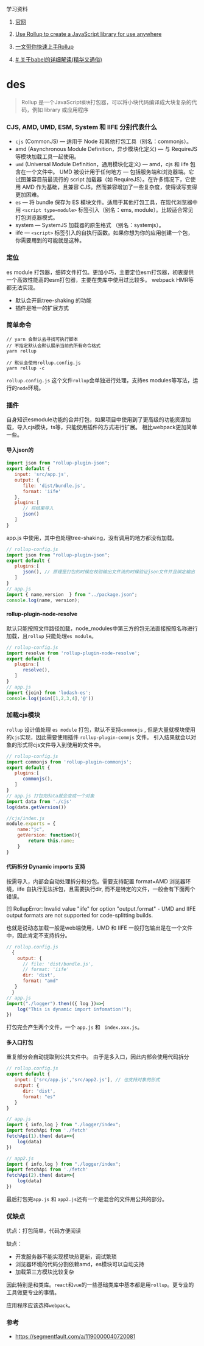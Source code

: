 学习资料

1. [官网](https://rollupjs.org/guide/en/#config-intellisense)

2. [Use Rollup to create a JavaScript library for use anywhere](https://blog.csdn.net/qq_36264495/article/details/118875648)

3. [一文带你快速上手Rollup](https://juejin.cn/post/6869551115420041229#heading-23)

4. [# 关于babel的详细解读(精华又通俗)](https://juejin.cn/post/6844904199554072583)


# des

> Rollup 是一个JavaScript`模块`打包器，可以将小块代码编译成大块复杂的代码，例如 library 或应用程序

### CJS, AMD, UMD, ESM, System 和 IIFE 分别代表什么

- `cjs` (CommonJS) — 适用于 Node 和其他打包工具（别名：commonjs）。
- amd (Asynchronous Module Definition，异步模块化定义) — 与 RequireJS 等模块加载工具一起使用。
- `umd` (Universal Module Definition，通用模块化定义) — amd，cjs 和 iife 包含在一个文件中。
  UMD 被设计用于任何地方 — 包括服务端和浏览器端。它试图兼容目前最流行的 script 加载器（如 RequireJS）。在许多情况下，它使用 AMD 作为基础，且兼容 CJS。然而兼容增加了一些复杂度，使得读写变得更加困难。
- `es` — 将 bundle 保存为 ES 模块文件。适用于其他打包工具，在现代浏览器中用 `<script type=module>` 标签引入（别名：ems, module）。比较适合常见打包浏览器模式。
- system — SystemJS 加载器的原生格式 （别名：systemjs）。
- iife — `<script>` 标签引入的自执行函数。如果你想为你的应用创建一个包，你需要用到的可能就是这种。

### 定位
es module 打包器，细碎文件打包。更加小巧，主要定位esm打包器，初衷提供一个高效性能高的esm打包器，主要在类库中使用过比较多。
webpack HMR等都无法实现。

- 默认会开启tree-shaking 的功能
- 插件是唯一的扩展方式
  

### 简单命令

```node
// yarn 会默认去寻找可执行脚本
// 不指定默认会默认展示当前的所有命令格式
yarn rollup 

// 默认会使用rollup.config.js
yarn rollup -c
```

`rollup.config.js` 这个文件`rollup`会单独进行处理，支持es modules等写法，运行的`node`环境。

### 插件

自身知识esmodule功能的合并打包，如果项目中使用到了更高级的功能资源加载，导入cjs模块，ts等，只能使用插件的方式进行扩展。
相比webpack更加简单一些。

#### 导入json的
```js
import json from "rollup-plugin-json";
export default {
   input: 'src/app.js',
   output: {
      file: 'dist/bundle.js',
      format: 'iife'
   },
   plugins:[
      // 将结果导入
      json()
   ]
}
```
app.js 中使用，其中也处理tree-shaking，没有调用的地方都没有加载。

```js
// rollup-config.js
import json from "rollup-plugin-json";
export default {
   plugins:[
      json(), // 原理是打包的时候在校验输出文件流的时候验证json文件并且绑定输出
   ]
}
// app.js
import { name,version  } from "../package.json";
console.log(name, version);
```

#### rollup-plugin-node-resolve
默认只能按照文件路径加载，node_modules中第三方的包无法直接按照名称进行加载，且`rollup` 只能处理`es module`。
```js
// rollup-config.js
import resolve from 'rollup-plugin-node-resolve';
export default {
   plugins:[
      resolve(),
   ]
}
// app.js
import {join} from 'lodash-es';
console.log(join([1,2,3,4],'@'))
```


### 加载cjs模块

`rollup` 设计值处理 `es module` 打包，默认不支持`commonjs` , 但是大量就模块使用的`cjs`实现，因此需要使用插件 `rollup-plugin-commjs` 文件。
引入结果就会以对象的形式将cjs文件导入到使用的文件中。
```js
// rollup-config.js
import commonjs from 'rollup-plugin-commonjs';
export default {
   plugins:[
      commonjs(),
   ]
}
// app.js 打包完data就会变成一个对象
import data from './cjs'
log(data.getVersion())

//cjs/index.js
module.exports = {
    name:"jc",
    getVersion: function(){
        return this.name;
    }
}
```

#### 代码拆分 Dynamic imports 支持
按需导入，内部会自动处理拆分和分包。需要支持配置 format=AMD 浏览器环境，iife 自执行无法拆包，且需要执行dir, 而不是特定的文件，一般会有下面两个错误。

[!] RollupError: Invalid value "iife" for option "output.format" - UMD and IIFE output formats are not supported for code-splitting builds.

也就是说动态加载一般是web端使用，UMD 和 IIFE 一般打包输出是在一个文件中，因此肯定不支持拆分。

```js
// rollup.config.js
  {
    output: {
      // file: 'dist/bundle.js',
      // format: 'iife'
      dir: 'dist',
      format: "amd"
   }
  }
// app.js
import("./logger").then(({ log })=>{
    log("This is dynamic import infomation!");
})
```
打包完会产生两个文件，一个 `app.js` 和 ` index.xxx.js`。

#### 多入口打包

重复部分会自动提取到公共文件中。 由于是多入口，因此内部会使用代码拆分
```js
// rollup.config.js
export default {
   input: ['src/app.js','src/app2.js'], // 也支持对象的形式
   output: {
      dir: 'dist',
      format: "es"
   }
}

// app.js
import { info,log } from "./logger/index";
import fetchApi from './fetch'
fetchApi(1).then( data=>{
    log(data)
})

// app2.js
import { info,log } from "./logger/index";
import fetchApi from './fetch'
fetchApi(2).then( data=>{
    log(data)
})
```
最后打包完`app.js` 和 `app2.js`还有一个是混合的文件用公共的部分。


### 优缺点
优点：打包简单，代码方便阅读

缺点：
- 开发服务器不能实现模块热更新，调试繁琐
- 浏览器环境的代码分割依赖amd，es模块可以自动支持
- 加载第三方模块比较复杂

因此特别是和类库。`react`和`vue`的一些基础类库中基本都是用`rollup`。更专业的工具做更专业的事情。

应用程序应该选择`webpack`。


### 参考
- https://segmentfault.com/a/1190000040720081

